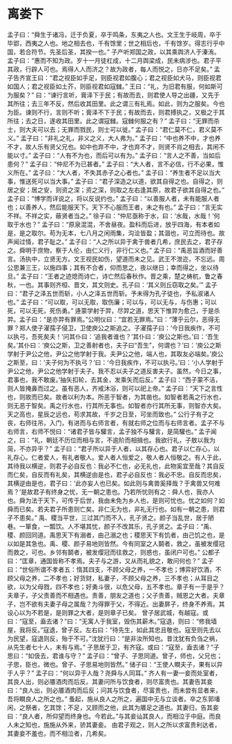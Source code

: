 # 离娄下
孟子曰：“舜生于诸冯，迁于负夏，卒于鸣条，东夷之人也。文王生于岐周，卒于毕郢，西夷之人也。地之相去也，千有馀里；世之相后也，千有馀岁。得志行乎中国，若合符节。先圣后圣，其揆一也。”
子产听郑国之政，以其乘舆济人于溱洧。孟子曰：“惠而不知为政。岁十一月徒杠成，十二月舆梁成，民未病涉也。君子平其政，行辟人可也。焉得人人而济之？故为政者，每人而悦之，日亦不足矣。”
孟子告齐宣王曰：“君之视臣如手足，则臣视君如腹心；君之视臣如犬马，则臣视君如国人；君之视臣如土芥，则臣视君如寇雠。”
王曰：“礼，为旧君有服，何如斯可为服矣？”
曰：“谏行言听，膏泽下于民；有故而去，则君使人导之出疆，又先于其所往；去三年不反，然后收其田里。此之谓三有礼焉。如此，则为之服矣。今也为臣。谏则不行，言则不听；膏泽不下于民；有故而去，则君搏执之，又极之于其所往；去之日，遂收其田里。此之谓寇雠。寇雠何服之有？”
孟子曰：“无罪而杀士，则大夫可以去；无罪而戮民，则士可以徙。”
孟子曰：“君仁莫不仁，君义莫不义。”
孟子曰：“非礼之礼，非义之义，大人弗为。”
孟子曰：“中也养不中，才也养不才，故人乐有贤父兄也。如中也弃不中，才也弃不才，则贤不肖之相去，其闲不能以寸。”
孟子曰：“人有不为也，而后可以有为。”
孟子曰：“言人之不善，当如后患何？”
孟子曰：“仲尼不为已甚者。”
孟子曰：“大人者，言不必信，行不必果，惟义所在。”
孟子曰：“大人者，不失其赤子之心者也。”
孟子曰：“养生者不足以当大事，惟送死可以当大事。”
孟子曰：“君子深造之以道，欲其自得之也。自得之，则居之安；居之安，则资之深；资之深，则取之左右逢其原，故君子欲其自得之也。”
孟子曰：“博学而详说之，将以反说约也。”
孟子曰：“以善服人者，未有能服人者也；以善养人，然后能服天下。天下不心服而王者，未之有也。”
孟子曰：“言无实不祥。不祥之实，蔽贤者当之。”
徐子曰：“仲尼亟称于水，曰：‘水哉，水哉！’何取于水也？”
孟子曰：“原泉混混，不舍昼夜。盈科而后进，放乎四海，有本者如是，是之取尔。苟为无本，七八月之闲雨集，沟浍皆盈；其涸也，可立而待也。故声闻过情，君子耻之。”
孟子曰：“人之所以异于禽于兽者几希，庶民去之，君子存之。舜明于庶物，察于人伦，由仁义行，非行仁义也。”
孟子曰：“禹恶旨酒而好善言。汤执中，立贤无方。文王视民如伤，望道而未之见。武王不泄迩，不忘远。周公思兼三王，以施四事；其有不合者，仰而思之，夜以继日；幸而得之，坐以待旦。”
孟子曰：“王者之迹熄而诗亡，诗亡然后春秋作。晋之乘，楚之梼杌，鲁之春秋，一也。其事则齐桓、晋文，其文则史。孔子曰：‘其义则丘窃取之矣。’”
孟子曰：“君子之泽五世而斩，小人之泽五世而斩。予未得为孔子徒也，予私淑诸人也。”
孟子曰：“可以取，可以无取，取伤廉；可以与，可以无与，与伤惠；可以死，可以无死，死伤勇。”
逄蒙学射于羿，尽羿之道，思天下惟羿为愈己，于是杀羿。孟子曰：“是亦羿有罪焉。”公明仪曰：“宜若无罪焉。”曰：“薄乎云尔，恶得无罪？郑人使子濯孺子侵卫，卫使庾公之斯追之。子濯孺子曰：‘今日我疾作，不可以执弓，吾死矣夫！’问其仆曰：‘追我者谁也？’其仆曰：‘庾公之斯也。’曰：‘吾生矣。’其仆曰：‘庾公之斯，卫之善射者也，夫子曰“吾生”，何谓也？’曰：‘庾公之斯学射于尹公之他，尹公之他学射于我。夫尹公之他，端人也，其取友必端矣。’庾公之斯至，曰：‘夫子何为不执弓？’曰：‘今日我疾作，不可以执弓。’曰：‘小人学射于尹公之他，尹公之他学射于夫子。我不忍以夫子之道反害夫子。虽然，今日之事，君事也，我不敢废。’抽矢扣轮，去其金，发乘矢而后反。”
孟子曰：“西子蒙不洁，则人皆掩鼻而过之。虽有恶人，齐戒沐浴，则可以祀上帝。”
孟子曰：“天下之言性也，则故而已矣。故者以利为本。所恶于智者，为其凿也。如智者若禹之行水也，则无恶于智矣。禹之行水也，行其所无事也。如智者亦行其所无事，则智亦大矣。天之高也，星辰之远也，苟求其故，千岁之日至，可坐而致也。”
公行子有子之丧，右师往吊，入门，有进而与右师言者，有就右师之位而与右师言者。孟子不与右师言，右师不悦曰：“诸君子皆与驩言，孟子独不与驩言，是简驩也。”
孟子闻之，曰：“礼，朝廷不历位而相与言，不逾阶而相揖也。我欲行礼，子敖以我为简，不亦异乎？”
孟子曰：“君子所以异于人者，以其存心也。君子以仁存心，以礼存心。仁者爱人，有礼者敬人。爱人者人恒爱之，敬人者人恒敬之。有人于此，其待我以横逆，则君子必自反也：我必不仁也，必无礼也，此物奚宜至哉？其自反而仁矣，自反而有礼矣，其横逆由是也，君子必自反也：我必不忠。自反而忠矣，其横逆由是也，君子曰：‘此亦妄人也已矣。如此则与禽兽奚择哉？于禽兽又何难焉？’是故君子有终身之忧，无一朝之患也。乃若所忧则有之：舜人也，我亦人也。舜为法于天下，可传于后世，我由未免为乡人也，是则可忧也。忧之如何？如舜而已矣。若夫君子所患则亡矣。非仁无为也，非礼无行也。如有一朝之患，则君子不患矣。”
禹、稷当平世，三过其门而不入，孔子贤之。颜子当乱世，居于陋巷。一箪食，一瓢饮。人不堪其忧，颜子不改其乐，孔子贤之。孟子曰：“禹、稷、颜回同道。禹思天下有溺者，由己溺之也；稷思天下有饥者，由己饥之也，是以如是其急也。禹、稷、颜子易地则皆然。今有同室之人鬬者，救之，虽被发缨冠而救之，可也。乡邻有鬬者，被发缨冠而往救之，则惑也，虽闭户可也。”
公都子曰：“匡章，通国皆称不孝焉。夫子与之游，又从而礼貌之，敢问何也？”
孟子曰：“世俗所谓不孝者五：惰其四支，不顾父母之养，一不孝也；博弈好饮酒，不顾父母之养，二不孝也；好货财，私妻子，不顾父母之养，三不孝也；从耳目之欲，以为父母戮，四不孝也；好勇斗很，以危父母，五不孝也。章子有一于是乎？夫章子，子父责善而不相遇也。责善，朋友之道也；父子责善，贼恩之大者。夫章子，岂不欲有夫妻子母之属哉？为得罪于父，不得近。出妻屏子，终身不养焉。其设心以为不若是，是则罪之大者，是则章子已矣。
曾子居武城，有越寇。或曰：“寇至，盍去诸？”曰：“无寓人于我室，毁伤其薪木。”寇退，则曰：“修我墙屋，我将反。”寇退，曾子反。左右曰：“待先生，如此其忠且敬也。寇至则先去以为民望，寇退则反，殆于不可。”沈犹行曰：“是非汝所知也。昔沈犹有负刍之祸，从先生者七十人，未有与焉。”
子思居于卫，有齐寇。或曰：“寇至，盍去诸？”子思曰：“如伋去，君谁与守？”
孟子曰：“曾子、子思同道。曾子，师也，父兄也；子思，臣也，微也。曾子、子思易地则皆然。”
储子曰：“王使人瞷夫子，果有以异于人乎？”
孟子曰：“何以异于人哉？尧舜与人同耳。”
齐人有一妻一妾而处室者，其良人出，则必餍酒肉而后反。其妻问所与饮食者，则尽富贵也。其妻告其妾曰：“良人出，则必餍酒肉而后反；问其与饮食者，尽富贵也，而未尝有显者来，吾将瞷良人之所之也。”
蚤起，施从良人之所之，遍国中无与立谈者。卒之东郭墦闲，之祭者，乞其馀；不足，又顾而之他，此其为餍足之道也。其妻归，告其妾曰：“良人者，所仰望而终身也。今若此。”与其妾讪其良人，而相泣于中庭。而良人未之知也，施施从外来，骄其妻妾。
由君子观之，则人之所以求富贵利达者，其妻妾不羞也，而不相泣者，几希矣。

